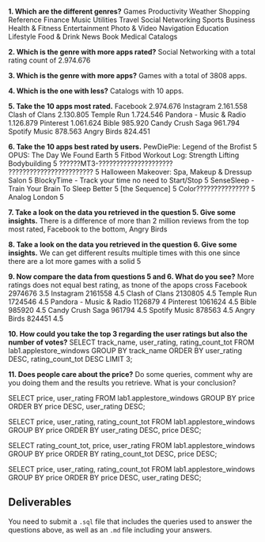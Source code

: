 **1. Which are the different genres?**
Games Productivity Weather Shopping Reference Finance Music Utilities Travel Social Networking Sports Business Health & Fitness Entertainment Photo & Video Navigation Education Lifestyle Food & Drink News Book Medical Catalogs

**2. Which is the genre with more apps rated?**
Social Networking with a total rating count of 2.974.676

**3. Which is the genre with more apps?**
Games with a total of 3808 apps.

**4. Which is the one with less?**
Catalogs with 10 apps.

**5. Take the 10 apps most rated.**
Facebook 2.974.676 
Instagram 2.161.558 
Clash of Clans 2.130.805 
Temple Run 1.724.546 
Pandora - Music & Radio 1.126.879 
Pinterest 1.061.624 
Bible 985.920 
Candy Crush Saga 961.794 
Spotify Music 878.563 
Angry Birds 824.451

**6. Take the 10 apps best rated by users.**
PewDiePie: Legend of the Brofist 5 
OPUS: The Day We Found Earth 5 
Fitbod Workout Log: Strength Lifting Bodybuilding 5
??????MT3-????????????????????? ???????????????????????? 5 
Halloween Makeover: Spa, Makeup & Dressup Salon 5 
BlockyTime - Track your time no need to Start/Stop 5 
SenseSleep - Train Your Brain To Sleep Better 5 
[the Sequence] 5 
Color??????????????? 5 
Analog London 5

**7. Take a look on the data you retrieved in the question 5. Give some insights.**
There is a difference of more than 2 million reviews from the top most rated, Facebook to the bottom, Angry Birds

**8. Take a look on the data you retrieved in the question 6. Give some insights.**
We can get different results multiple times with this one since there are a lot more games with a solid 5

**9. Now compare the data from questions 5 and 6. What do you see?**
More ratings does not equal best rating, as tnone of the apops cross
Facebook 2974676 3.5 
Instagram 2161558 4.5 
Clash of Clans 2130805 4.5 
Temple Run 1724546 4.5 
Pandora - Music & Radio 1126879 4 
Pinterest 1061624 4.5 
Bible 985920 4.5 
Candy Crush Saga 961794 4.5 
Spotify Music 878563 4.5 
Angry Birds 824451 4.5

**10. How could you take the top 3 regarding the user ratings but also the number of votes?**
SELECT track_name, user_rating, rating_count_tot FROM lab1.applestore_windows GROUP BY track_name ORDER BY user_rating DESC, rating_count_tot DESC LIMIT 3;

**11. Does people care about the price?** Do some queries, comment why are you doing them and the results you retrieve. What is your conclusion?

SELECT price, user_rating FROM lab1.applestore_windows GROUP BY price ORDER BY price DESC, user_rating DESC; 

SELECT price, user_rating, rating_count_tot FROM lab1.applestore_windows GROUP BY price ORDER BY user_rating DESC, price DESC;

SELECT rating_count_tot, price, user_rating FROM lab1.applestore_windows GROUP BY price ORDER BY rating_count_tot DESC, price DESC;

SELECT price, user_rating, rating_count_tot FROM lab1.applestore_windows GROUP BY price ORDER BY price DESC, user_rating DESC;

## Deliverables 
You need to submit a `.sql` file that includes the queries used to answer the questions above, as well as an `.md` file including your answers. 
